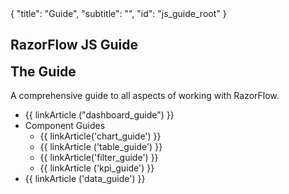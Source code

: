 <meta>
{
	"title": "Guide",
	"subtitle": "",
	"id": "js_guide_root"
}
</meta>

## RazorFlow JS Guide

<div class="well">
  <div class='row'>
    <div class='col-xs-2' style="text-align:center">
      <span class="glyphicon glyphicon-book" style="font-size: 40px; margin-top:10px"></span>
    </div>
    <div class='col-xs-10'>
      <h2 style="margin-top:5px">The Guide</h2>
      <p>A comprehensive guide to all aspects of working with RazorFlow.</p>
      <p><ul>
        <li>{{ linkArticle ("dashboard_guide") }}</li>
        <li>Component Guides
          <ul>
            <li>{{ linkArticle('chart_guide') }}</li>
            <li>{{ linkArticle ('table_guide') }}</li>
            <li>{{ linkArticle('filter_guide') }} </li>
            <li>{{ linkArticle ('kpi_guide') }}</li>
          </ul>
        </li>
        <li>{{ linkArticle ('data_guide') }}</li>
      </ul></p>
    </div>
  </div>
</div>
